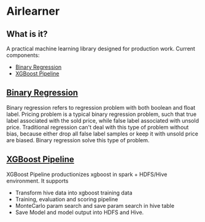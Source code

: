 Airlearner
=========

What is it?
-----------
A practical machine learning library designed for production work. Current components:
* [Binary Regression](https://github.com/airbnb/aerosolve/blob/master/airlearner/airlearner-strategy/src/main/scala/com/airbnb/common/ml/strategy/trainer/BinaryRegressionTrainer.scala) 
* [XGBoost Pipeline](https://github.com/airbnb/aerosolve/tree/master/airlearner/airlearner-xgboost)

[Binary Regression](https://github.com/airbnb/aerosolve/blob/master/airlearner/airlearner-strategy/src/main/scala/com/airbnb/common/ml/strategy/trainer/BinaryRegressionTrainer.scala) 
-------------------
Binary regression refers to regression problem with both boolean and float label. 
Pricing problem is a typical binary regression problem, such that true label associated with the sold price,
 while false label associated with unsold price. 
Traditional regression can't deal with this type of problem without bias, 
because either drop all false label samples or keep it with unsold price are biased.
Binary regression solve this type of problem.


[XGBoost Pipeline](https://github.com/airbnb/aerosolve/tree/master/airlearner/airlearner-xgboost)
-------------------

XGBoost Pipeline productionizes xgboost in spark + HDFS/Hive environment. It supports

* Transform hive data into xgboost training data
* Training, evaluation and scoring pipeline
* MonteCarlo param search and save param search in hive table
* Save Model and model output into HDFS and Hive.
